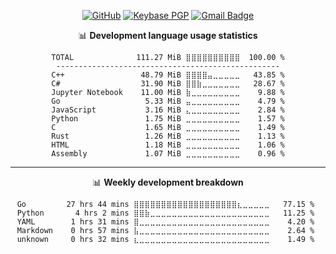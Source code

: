 <div align=center>

  [![GitHub](https://img.shields.io/badge/-GitHub-181717?style=for-the-badge&logo=Github)](https://github.com/RyuaNerin)
  [![Keybase PGP](https://img.shields.io/keybase/pgp/ryuanerin?style=for-the-badge)](https://keys.openpgp.org/vks/v1/by-fingerprint/D7BB6E656C33E9017EA4DB08542BE8EACFB31F3E)
  [![Gmail Badge](https://img.shields.io/badge/-Mail.Ru-168DE2?style=for-the-badge&logo=Mail.Ru&logoColor=white)](mailto:admin@ryuar.in) 
  
  📊 **Development language usage statistics**
  <!--START_SECTION:top_language-->
```text
TOTAL              111.27 MiB ⣿⣿⣿⣿⣿⣿⣿⣿⣿⣿  100.00 %
--------------------------------------------------
C++                 48.79 MiB ⣿⣿⣿⣿⣤⣀⣀⣀⣀⣀   43.85 %
C#                  31.90 MiB ⣿⣿⣷⣀⣀⣀⣀⣀⣀⣀   28.67 %
Jupyter Notebook    11.00 MiB ⣷⣀⣀⣀⣀⣀⣀⣀⣀⣀    9.88 %
Go                   5.33 MiB ⣤⣀⣀⣀⣀⣀⣀⣀⣀⣀    4.79 %
JavaScript           3.16 MiB ⣄⣀⣀⣀⣀⣀⣀⣀⣀⣀    2.84 %
Python               1.75 MiB ⣀⣀⣀⣀⣀⣀⣀⣀⣀⣀    1.57 %
C                    1.65 MiB ⣀⣀⣀⣀⣀⣀⣀⣀⣀⣀    1.49 %
Rust                 1.26 MiB ⣀⣀⣀⣀⣀⣀⣀⣀⣀⣀    1.13 %
HTML                 1.18 MiB ⣀⣀⣀⣀⣀⣀⣀⣀⣀⣀    1.06 %
Assembly             1.07 MiB ⣀⣀⣀⣀⣀⣀⣀⣀⣀⣀    0.96 %
```
<!--END_SECTION:top_language-->
  
  -------

  📊 **Weekly development breakdown**
  <!--START_SECTION:waka-->
```text
Go         27 hrs 44 mins ⣿⣿⣿⣿⣿⣿⣿⣿⣿⣿⣿⣿⣿⣿⣿⣿⣿⣿⣿⣆⣀⣀⣀⣀⣀   77.15 % 
Python       4 hrs 2 mins ⣿⣿⣷⣀⣀⣀⣀⣀⣀⣀⣀⣀⣀⣀⣀⣀⣀⣀⣀⣀⣀⣀⣀⣀⣀   11.25 % 
YAML        1 hrs 31 mins ⣿⣀⣀⣀⣀⣀⣀⣀⣀⣀⣀⣀⣀⣀⣀⣀⣀⣀⣀⣀⣀⣀⣀⣀⣀    4.20 % 
Markdown    0 hrs 57 mins ⣧⣀⣀⣀⣀⣀⣀⣀⣀⣀⣀⣀⣀⣀⣀⣀⣀⣀⣀⣀⣀⣀⣀⣀⣀    2.64 % 
unknown     0 hrs 32 mins ⣆⣀⣀⣀⣀⣀⣀⣀⣀⣀⣀⣀⣀⣀⣀⣀⣀⣀⣀⣀⣀⣀⣀⣀⣀    1.49 % 
```
<!--END_SECTION:waka-->
</div>
